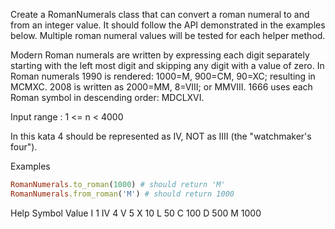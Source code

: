 Create a RomanNumerals class that can convert a roman numeral to and from an integer value. It should follow the API demonstrated in the examples below. Multiple roman numeral values will be tested for each helper method.

Modern Roman numerals are written by expressing each digit separately starting with the left most digit and skipping any digit with a value of zero. In Roman numerals 1990 is rendered: 1000=M, 900=CM, 90=XC; resulting in MCMXC. 2008 is written as 2000=MM, 8=VIII; or MMVIII. 1666 uses each Roman symbol in descending order: MDCLXVI.

Input range : 1 <= n < 4000

In this kata 4 should be represented as IV, NOT as IIII (the "watchmaker's four").

Examples
```ruby
RomanNumerals.to_roman(1000) # should return 'M'
RomanNumerals.from_roman('M') # should return 1000
```
Help
Symbol	Value
I	1
IV	4
V	5
X	10
L	50
C	100
D	500
M	1000
